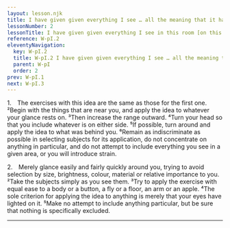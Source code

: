 ```yaml
---
layout: lesson.njk
title: I have given given everything I see … all the meaning that it has for me
lessonNumber: 2
lessonTitle: I have given given everything I see in this room [on this street, from this window, in this place] all the meaning that it has for me.
reference: W-pI.2
eleventyNavigation:
  key: W-pI.2
  title: W-pI.2 I have given given everything I see … all the meaning that it has for me
  parent: W-pI
  order: 2
prev: W-pI.1
next: W-pI.3
---
```


1.&emsp;The exercises with this idea are the same as those for the first one. 
²Begin with the things that are near you, and apply the idea to whatever your glance rests on. 
³Then increase the range outward. 
⁴Turn your head so that you include whatever is on either side. 
⁵If possible, turn around and apply the idea to what was behind you. 
⁶Remain as indiscriminate as possible in selecting subjects for its application, do not concentrate on anything in particular, and do not attempt to include everything you see in a given area, or you will introduce strain.

2.&emsp;Merely glance easily and fairly quickly around you, trying to avoid selection by size, brightness, colour, material or relative importance to you. 
²Take the subjects simply as you see them. 
³Try to apply the exercise with equal ease to a body or a button, a fly or a floor, an arm or an apple. 
⁴The sole criterion for applying the idea to anything is merely that your eyes have lighted on it. 
⁵Make no attempt to include anything particular, but be sure that nothing is specifically excluded.

---